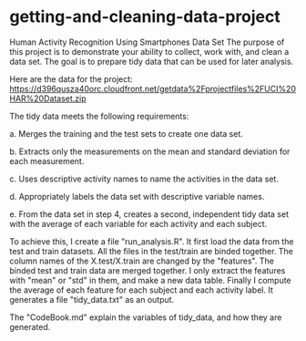 # getting-and-cleaning-data-project
Human Activity Recognition Using Smartphones Data Set
The purpose of this project is to demonstrate your ability to collect, work with, and clean a data set. 
The goal is to prepare tidy data that can be used for later analysis. 

Here are the data for the project: 
https://d396qusza40orc.cloudfront.net/getdata%2Fprojectfiles%2FUCI%20HAR%20Dataset.zip 

The tidy data meets the following requirements:

a. Merges the training and the test sets to create one data set.

b. Extracts only the measurements on the mean and standard deviation for each measurement.

c. Uses descriptive activity names to name the activities in the data set.

d. Appropriately labels the data set with descriptive variable names.

e. From the data set in step 4, creates a second, independent tidy data set with the average of each variable for each activity and each subject.

To achieve this, I create a file "run_analysis.R". It first load the data from the test and train datasets. 
All the files in the test/train are binded together.
The column names of the X.test/X.train are changed by the "features". 
The binded test and train data are merged together. 
I only extract the features with "mean" or "std" in them, and make a new data table. 
Finally I compute the average of each feature for each subject and each activity label. 
It generates a file "tidy_data.txt" as an output. 

The "CodeBook.md" explain the variables of tidy_data, and how they are generated. 
